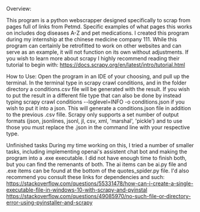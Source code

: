 Overview:

This program is a python webscrapper designed specifically to scrap from pages full of links from Petmd. Specific examples of what pages
this works on includes dog diseases A-Z and pet medications. I created this program during my internship at the chinese medicine company 
111. While this program can certainly be retrofitted to work on other websites and can serve as an example, it will not function on its own
without adjustments. If you wish to learn more about scrapy I highly recommend reading their tutorial to begin with: 
https://docs.scrapy.org/en/latest/intro/tutorial.html

How to Use:
Open the program in an IDE of your choosing, and pull up the terminal. In the terminal type in scrapy crawl conditions, and in the folder
directory a conditions.csv file will be generated with the result. If you wish to put the result in a different file type that can also be
done by instead typing  scrapy crawl conditions --loglevel=INFO -o conditions.json if you wish to put it into a json. This will generate a
conditions.json file in addition to the previous .csv fille. Scrapy only supports a set number of output formats 
(json, jsonlines, jsonl, jl, csv, xml, 'marshal', 'pickle') and to use those you must replace the .json in the command line with your 
respective type.

Unfinished tasks
During my time working on this, I tried a number of smaller tasks, including implementing openai's assistent chat bot and making the 
program into a .exe executable. I did not have enough time to finish both, but you can find the remenants of both. The ai items can be
ai.py file and .exe items can be found at the bottom of the quotes_spider.py file. I'd also recommend you consult these links for
dependencies and such:
https://stackoverflow.com/questions/55331478/how-can-i-create-a-single-executable-file-in-windows-10-with-scrapy-and-pyinstal
https://stackoverflow.com/questions/49085970/no-such-file-or-directory-error-using-pyinstaller-and-scrapy
